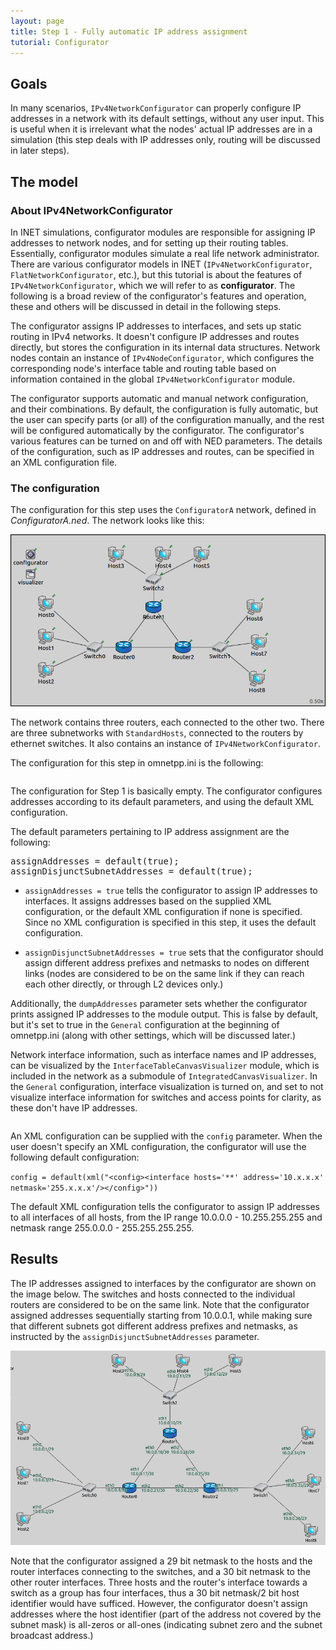 ```yaml
---
layout: page
title: Step 1 - Fully automatic IP address assignment
tutorial: Configurator
---
```


## Goals

In many scenarios, `IPv4NetworkConfigurator` can properly configure IP addresses in a network with its default settings, without
any user input. This is useful when it is irrelevant what the nodes' actual IP addresses are in a simulation
(this step deals with IP addresses only, routing will be discussed in later steps).

## The model

###  About IPv4NetworkConfigurator

In INET simulations, configurator modules are responsible for assigning IP addresses to network nodes, and for setting up their
routing tables. Essentially, configurator modules simulate a real life network administrator. There are various configurator models in INET (`IPv4NetworkConfigurator`, `FlatNetworkConfigurator`, etc.), but this tutorial is about the features of `IPv4NetworkConfigurator`, 
which we will refer to as **configurator**. The following is a broad review of the configurator's features and operation,
these and others will be discussed in detail in the following steps.

The configurator assigns IP addresses to interfaces, and sets up static routing in IPv4 networks.
It doesn't configure IP addresses and routes directly, but stores the configuration in its internal data structures.
Network nodes contain an instance of `IPv4NodeConfigurator`, which configures the corresponding node's interface table and routing table
based on information contained in the global `IPv4NetworkConfigurator` module.

The configurator supports automatic and manual network configuration, and their combinations. By default,
the configuration is fully automatic, but the user can specify parts (or all) of the configuration manually, and the rest
will be configured automatically by the configurator. The configurator's various features can be turned on and off with NED parameters. The details of the configuration, such as IP addresses and routes, can be specified in an XML configuration file.

### The configuration

The configuration for this step uses the `ConfiguratorA` network, defined in <i>ConfiguratorA.ned</i>.
The network looks like this:

<img class="screen" src="step1network.png">

The network contains three routers, each connected to the other two. There are three subnetworks with `StandardHosts`, connected to the routers by ethernet switches.
It also contains an instance of `IPv4NetworkConfigurator`.

The configuration for this step in omnetpp.ini is the following: 

<p><pre class="snippet" src="../omnetpp.uncommented.ini" from="Step1" until="####"></pre></p>
The configuration for Step 1 is basically empty. The configurator configures addresses according to its default parameters, and using the default XML configuration.

The default parameters pertaining to IP address assignment are the following:

<p><pre class="snippet">
assignAddresses = default(true);
assignDisjunctSubnetAddresses = default(true);
</pre></p>

- `assignAddresses = true` tells the configurator to assign IP addresses to interfaces. It assigns addresses based on the supplied XML configuration,
or the default XML configuration if none is specified. Since no XML configuration is specified in this step, it uses the default configuration.

- `assignDisjunctSubnetAddresses = true` sets that the configurator should assign different address prefixes and netmasks
to nodes on different links (nodes are considered to be on the same link if they can reach each other directly, or through L2 devices only.)

Additionally, the `dumpAddresses` parameter sets whether the configurator prints assigned IP addresses to the module output.
This is false by default, but it's set to true in the `General` configuration at the beginning of omnetpp.ini (along with other settings, which
will be discussed later.)

Network interface information, such as interface names and IP addresses, can be visualized by the `InterfaceTableCanvasVisualizer` module, which is included in the network as a submodule of `IntegratedCanvasVisualizer`. In the `General` configuration, interface visualization is turned on, and set to not visualize interface information for switches and access points for clarity, as these don't have IP addresses.

<p><pre class="snippet" src="../omnetpp.uncommented.ini" from="General" until="####"></pre></p>

An XML configuration can be supplied with the `config` parameter. When the user doesn't specify an XML configuration,
the configurator will use the following default configuration:

`config = default(xml("<config><interface hosts='**' address='10.x.x.x' netmask='255.x.x.x'/></config>"))`

The default XML configuration tells the configurator to assign IP addresses to all interfaces of all hosts, 
from the IP range 10.0.0.0 - 10.255.255.255 and netmask range 255.0.0.0 - 255.255.255.255.

## Results

The IP addresses assigned to interfaces by the configurator are shown on the image below.
The switches and hosts connected to the individual routers are considered to be on the same link.
Note that the configurator assigned addresses sequentially starting from 10.0.0.1, while making sure that different subnets got different address prefixes and netmasks,
as instructed by the `assignDisjunctSubnetAddresses` parameter.

<img class="screen" src="step1addresses.png">

Note that the configurator assigned a 29 bit netmask to the hosts and the router interfaces connecting to the switches, and a 30 bit netmask
to the other router interfaces. Three hosts and the router's interface towards a switch as a group has four interfaces, thus a 30 bit netmask/2 bit host identifier
would have sufficed. However, the configurator doesn't assign addresses where the host identifier (part of the address not covered by the subnet mask) is all-zeros or all-ones (indicating subnet zero and the subnet broadcast address.)
